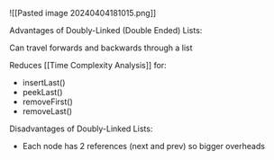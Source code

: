 ![[Pasted image 20240404181015.png]]

Advantages of Doubly-Linked (Double Ended) Lists: 

Can travel forwards and backwards through a list

Reduces [[Time Complexity Analysis]] for:
- insertLast()
- peekLast()
- removeFirst()
- removeLast()

Disadvantages of Doubly-Linked Lists: 
- Each node has 2 references (next and prev) so bigger overheads


